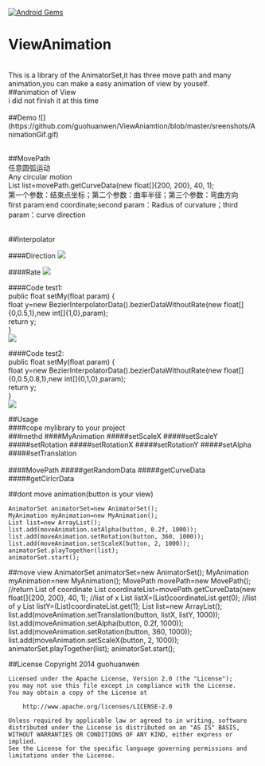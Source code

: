 [![Android Gems](http://www.android-gems.com/badge/guohuanwen/ViewAniamtion.svg?branch=master)](http://www.android-gems.com/lib/guohuanwen/ViewAniamtion)

# ViewAnimation
<br>
This is a library of the AnimatorSet,it has three move path and many animation,you can make a easy animation of view by youself.
<br>
##animation of View<br>
i did not finish it at this time<br>
<br>
##Demo
![](https://github.com/guohuanwen/ViewAniamtion/blob/master/sreenshots/AnimationGif.gif)<br>
<br>
  
##MovePath  
任意圆弧运动  
Any circular motion  
List list=movePath.getCurveData(new float[]{200, 200}, 40, 1);  
第一个参数：结束点坐标；第二个参数：曲率半径；第三个参数：弯曲方向  
first param:end coordinate;second param：Radius of curvature；third param：curve direction  

<br>
##Interpolator  
  
####Direction
![](https://github.com/guohuanwen/ViewAniamtion/blob/master/sreenshots/direction.jpg)  
  
####Rate
![](https://github.com/guohuanwen/ViewAniamtion/blob/master/sreenshots/rate.jpg)  
  
####Code test1:  
public float setMy(float param) {  
float y=new BezierInterpolatorData().bezierDataWithoutRate(new float[]{0,0.5,1},new int[]{1,0},param);  
return y;  
}  
![](https://github.com/guohuanwen/ViewAniamtion/blob/master/sreenshots/twoLine.jpg)
  
####Code test2:  
public float setMy(float param) {  
float y=new BezierInterpolatorData().bezierDataWithoutRate(new float[]{0,0.5,0.8,1},new int[]{0,1,0},param);  
return y;  
}  
![](https://github.com/guohuanwen/ViewAniamtion/blob/master/sreenshots/threeLine.jpg)  
  
  
  
##Usage
<br>
####cope mylibrary to your project
<br>
###methd
####MyAnimation 
#####setScaleX
#####setScaleY
#####setRotation
#####setRotationX
#####setRotationY
#####setAlpha
#####setTranslation
<br>
<br>
####MovePath 
#####getRandomData
#####getCurveData
#####getCirlcrData

##dont move animation(button is your view)

    AnimatorSet animatorSet=new AnimatorSet();
    MyAnimation myAnimation=new MyAnimation();
    List list=new ArrayList();
    list.add(moveAnimation.setAlpha(button, 0.2f, 1000));
    list.add(moveAnimation.setRotation(button, 360, 1000));
    list.add(moveAnimation.setScaleX(button, 2, 1000));
    animatorSet.playTogether(list);
    animatorSet.start();

##move view
    AnimatorSet animatorSet=new AnimatorSet();
    MyAnimation myAnimation=new MyAnimation();
    MovePath movePath=new MovePath();
    //return List of coordinate
    List coordinateList=movePath.getCurveData(new float[]{200, 200}, 40, 1);
    //list of x
    List listX=(List)coordinateList.get(0);
    //list of y
    List listY=(List)coordinateList.get(1);
    List list=new ArrayList();
    list.add(moveAnimation.setTranslation(button, listX, listY, 1000));
    list.add(moveAnimation.setAlpha(button, 0.2f, 1000));
    list.add(moveAnimation.setRotation(button, 360, 1000));
    list.add(moveAnimation.setScaleX(button, 2, 1000));
    animatorSet.playTogether(list);
    animatorSet.start();





##License
    Copyright 2014 guohuanwen

    Licensed under the Apache License, Version 2.0 (the "License");
    you may not use this file except in compliance with the License.
    You may obtain a copy of the License at

        http://www.apache.org/licenses/LICENSE-2.0
    
    Unless required by applicable law or agreed to in writing, software
    distributed under the License is distributed on an "AS IS" BASIS,
    WITHOUT WARRANTIES OR CONDITIONS OF ANY KIND, either express or implied.
    See the License for the specific language governing permissions and
    limitations under the License.




